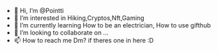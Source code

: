 - 👋 Hi, I’m @Pointti
- 👀 I’m interested in Hiking,Cryptos,Nft,Gaming
- 🌱 I’m currently learning How to be an electrician, How to use gifthub 
- 💞️ I’m looking to collaborate on ...
- 📫 How to reach me Dm? if theres one in here :D

<!---
Pointti/Pointti is a ✨ special ✨ repository because its `README.md` (this file) appears on your GitHub profile.
You can click the Preview link to take a look at your changes.
--->
